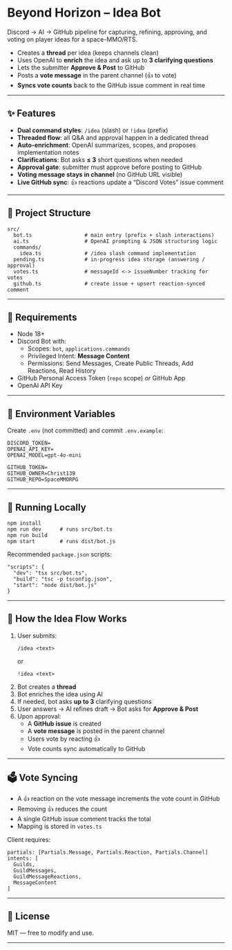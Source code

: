 # Beyond Horizon – Idea Bot

Discord → AI → GitHub pipeline for capturing, refining, approving, and voting on player ideas for a space-MMO/RTS.  
- Creates a **thread** per idea (keeps channels clean)  
- Uses OpenAI to **enrich** the idea and ask up to **3 clarifying questions**  
- Lets the submitter **Approve & Post** to GitHub  
- Posts a **vote message** in the parent channel (👍 to vote)  
- **Syncs vote counts** back to the GitHub issue comment in real time

---

## ✨ Features

- **Dual command styles**: `/idea` (slash) or `!idea` (prefix)
- **Threaded flow**: all Q&A and approval happen in a dedicated thread
- **Auto-enrichment**: OpenAI summarizes, scopes, and proposes implementation notes
- **Clarifications**: Bot asks **≤ 3** short questions when needed
- **Approval gate**: submitter must approve before posting to GitHub
- **Voting message stays in channel** (no GitHub URL visible)
- **Live GitHub sync**: 👍 reactions update a “Discord Votes” issue comment

---

## 🧱 Project Structure

```
src/
  bot.ts                 # main entry (prefix + slash interactions)
  ai.ts                  # OpenAI prompting & JSON structuring logic
  commands/
    idea.ts              # /idea slash command implementation
  pending.ts             # in-progress idea storage (answering / approval)
  votes.ts               # messageId <-> issueNumber tracking for votes
  github.ts              # create issue + upsert reaction-synced comment
```

---

## 🔧 Requirements

- Node 18+
- Discord Bot with:
  - Scopes: `bot`, `applications.commands`
  - Privileged Intent: **Message Content**
  - Permissions: Send Messages, Create Public Threads, Add Reactions, Read History
- GitHub Personal Access Token (`repo` scope) *or* GitHub App
- OpenAI API Key

---

## 🔐 Environment Variables

Create `.env` (not committed) and commit `.env.example`:

```
DISCORD_TOKEN=
OPENAI_API_KEY=
OPENAI_MODEL=gpt-4o-mini

GITHUB_TOKEN=
GITHUB_OWNER=Christ139
GITHUB_REPO=SpaceMMORPG
```

---

## 🚀 Running Locally

```
npm install
npm run dev      # runs src/bot.ts
npm run build
npm start        # runs dist/bot.js
```

Recommended `package.json` scripts:
```
"scripts": {
  "dev": "tsx src/bot.ts",
  "build": "tsc -p tsconfig.json",
  "start": "node dist/bot.js"
}
```

---

## 🧵 How the Idea Flow Works

1. User submits:
   ```
   /idea <text>
   ```
   or
   ```
   !idea <text>
   ```
2. Bot creates a **thread**
3. Bot enriches the idea using AI
4. If needed, bot asks **up to 3** clarifying questions
5. User answers → AI refines draft → Bot asks for **Approve & Post**
6. Upon approval:
   - A **GitHub issue** is created
   - A **vote message** is posted in the parent channel
   - Users vote by reacting 👍
   - Vote counts sync automatically to GitHub

---

## 🗳️ Vote Syncing

- A 👍 reaction on the vote message increments the vote count in GitHub
- Removing 👍 reduces the count
- A single GitHub issue comment tracks the total
- Mapping is stored in `votes.ts`

Client requires:
```
partials: [Partials.Message, Partials.Reaction, Partials.Channel]
intents: [
  Guilds,
  GuildMessages,
  GuildMessageReactions,
  MessageContent
]
```

---


## 📄 License

MIT — free to modify and use.

---
